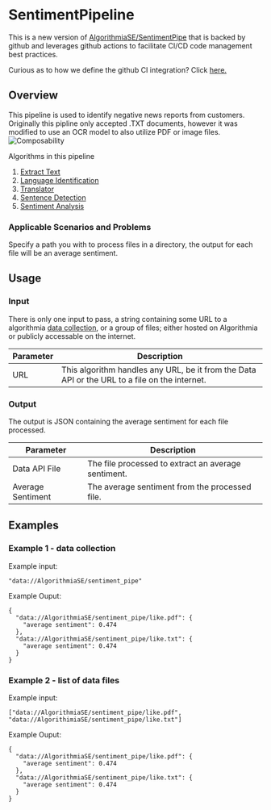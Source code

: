 # SentimentPipeline
This is a new version of [AlgorithmiaSE/SentimentPipe](https://algorithmia.com/algorithms/AlgorithmiaSE/SentimentPipe) that is backed by github and
 leverages github actions to facilitate CI/CD code management best practices.

Curious as to how we define the github CI integration? Click [here.](https://github.com/algorithmia-algorithms/SentimentPipeline/blob/master/.github/workflows/main.yml)

## Overview

This pipeline is used to identify negative news reports from customers. Originally this pipline only accepted .TXT documents, however it was modified to use an OCR model to also utilize PDF or image files.
![Composability](https://algorithmia.com/v1/data/AlgorithmiaSE/composability/WP5-2_Composability_v.2.0.png)

Algorithms in this pipeline
1. [Extract Text](https://algorithmia.com/algorithms/util/ExtractText)
2. [Language Identification](https://algorithmia.com/algorithms/nlp/LanguageIdentification)
3. [Translator](https://algorithmia.com/algorithms/translation/GoogleTranslate)
4. [Sentence Detection](https://algorithmia.com/algorithms/ApacheOpenNLP/SentenceDetection)
5. [Sentiment Analysis](https://algorithmia.com/algorithms/nlp/SentimentAnalysis)

### Applicable Scenarios and Problems

Specify a path you with to process files in a directory, the output for each file will be an average sentiment.

## Usage

### Input

There is only one input to pass, a string containing some URL to a algorithmia [data collection](https://algorithmia.com/data), or a group of files; either hosted on Algorithmia or publicly accessable on the internet.

| Parameter | Description |
| --------- | ----------- |
| URL     | This algorithm handles any URL, be it from the Data API or the URL to a file on the internet. |

### Output

The output is JSON containing the average sentiment for each file processed.

| Parameter | Description |
| --------- | ----------- |
| Data API File     | The file processed to extract an average sentiment. |
| Average Sentiment     | The average sentiment from the processed file. |

## Examples

### Example 1 - data collection
Example input:
```
"data://AlgorithmiaSE/sentiment_pipe"
```
Example Ouput:
```
{
  "data://AlgorithmiaSE/sentiment_pipe/like.pdf": {
    "average sentiment": 0.474
  },
  "data://AlgorithmiaSE/sentiment_pipe/like.txt": {
    "average sentiment": 0.474
  }
}
```

### Example 2 - list of data files
Example input:
```
["data://AlgorithmiaSE/sentiment_pipe/like.pdf", "data://AlgorithimiaSE/sentiment_pipe/like.txt"]
```
Example Ouput:
```
{
  "data://AlgorithmiaSE/sentiment_pipe/like.pdf": {
    "average sentiment": 0.474
  },
  "data://AlgorithmiaSE/sentiment_pipe/like.txt": {
    "average sentiment": 0.474
  }
}
```